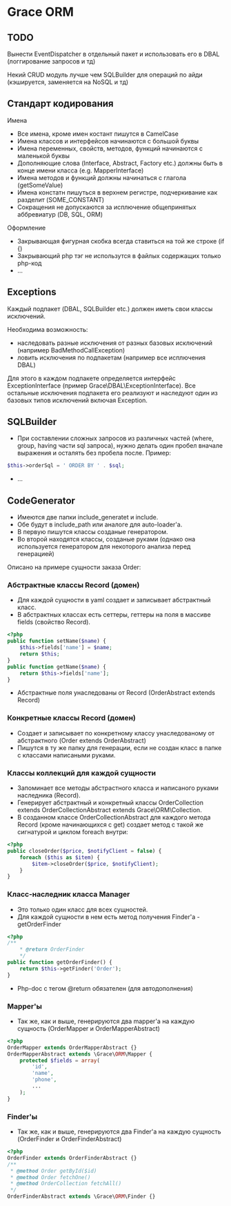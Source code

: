 # Grace ORM


## TODO

Вынести EventDispatcher в отдельный пакет и использовать его в DBAL (логгирование запросов и тд)

Некий CRUD модуль лучше чем SQLBuilder для операций по айди (кэшируется, заменяется на NoSQL и тд)


## Стандарт кодирования

Имена

* Все имена, кроме имен костант пишутся в CamelCase
* Имена классов и интерфейсов начинаются с большой буквы
* Имена переменных, свойств, методов, функций начинаются с маленькой буквы
* Дополняющие слова (Interface, Abstract, Factory etc.) должны быть в конце имени класса (e.g. MapperInterface)
* Имена методов и функций должны начинаться с глагола (getSomeValue)
* Имена констатн пишуться в верхнем регистре, подчеркивание как разделит (SOME_CONSTANT)
* Сокращения не допускаются за исплючение общепринятых аббревиатур (DB, SQL, ORM)


Оформление

* Закрывающая фигурная скобка всегда ставиться на той же строке (if {)
* Закрывающий php тэг не использутся в файлых содержащих только php-код
* ...



## Exceptions

Каждый подпакет (DBAL, SQLBuilder etc.) должен иметь свои классы исключений.

Необходима возможность:

* наследовать разные исключения от разных базовых исключений (например BadMethodCallException)
* ловить исключения по подпакетам (например все исплючения DBAL)

Для этого в каждом подпакете определяется интерфейс ExceptionInterface (пример Grace\DBAL\ExceptionInterface).
Все остальные исключения подпакета его реализуют и наследуют один из базовых типов исключений включая Exception.



## SQLBuilder

* При составлении сложных запросов из различных частей (where, group, having 
части sql запроса), нужно делать один пробел вначале выражения и осталять
без пробела после. Пример:

```php
$this->orderSql = ' ORDER BY ' . $sql;
```

* ...


## CodeGenerator

* Имеются две папки include_generatet и include.
* Обе будут в include_path или аналоге для auto-loader'а.
* В первую пишутся классы созданые генератором.
* Во второй находятся классы, созданые руками (однако она используется генератором для некоторого анализа перед генерацией)


Описано на примере сущности заказа Order:

### Абстрактные классы Record (домен)

* Для каждой сущности в yaml создает и записывает абстрактный класс.
* В абстрактных классах есть сеттеры, геттеры на поля в массиве fields (свойство Record).

```php
<?php
public function setName($name) {
    $this->fields['name'] = $name;
    return $this;
}
public function getName($name) {
    return $this->fields['name'];
}
```
* Абстрактные поля унаследованы от Record (OrderAbstract extends Record)


### Конкретные классы Record (домен)

* Создает и записывает по конкретному классу унаследованому от абстрактного (Order extends OrderAbstract)
* Пишутся в ту же папку для генерации, если не создан класс в папке с классами написаными руками.


### Классы коллекций для каждой сущности

* Запоминает все методы абстрастного класса и написаного руками наследника (Record).
* Генерирует абстрактный и конкретный классы OrderCollection extends OrderCollectionAbstract extends Grace\ORM\Collection.
* В созданном классе OrderCollectionAbstract для каждого метода Record (кроме начинающихся с get) создает метод с такой же сигнатурой и циклом foreach внутри:

```php
<?php
public closeOrder($price, $notifyClient = false) {
    foreach ($this as $item) {
        $item->closeOrder($price, $notifyClient);
    }
}
```


### Класс-наследник класса Manager

* Это только один класс для всех сущностей.
* Для каждой сущности в нем есть метод получения Finder'а - getOrderFinder

```php
<?php
/**
    * @return OrderFinder
    */
public function getOrderFinder() {
    return $this->getFinder('Order');
}
```

* Php-doc с тегом @return обязателен (для автодополнения)


### Mapper'ы

* Так же, как и выше, генерируются два mapper'а на каждую сущность (OrderMapper и OrderMapperAbstract)

```php
<?php
OrderMapper extends OrderMapperAbstract {}
OrderMapperAbstract extends \Grace\ORM\Mapper {
    protected $fields = array(
        'id',
        'name',
        'phone',
        ...
    );
}
```


### Finder'ы

* Так же, как и выше, генерируются два Finder'а на каждую сущность (OrderFinder и OrderFinderAbstract)

```php
<?php
OrderFinder extends OrderFinderAbstract {}
/**
 * @method Order getById($id)
 * @method Order fetchOne()
 * @method OrderCollection fetchAll()
 */
OrderFinderAbstract extends \Grace\ORM\Finder {}
```